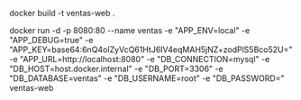 docker build -t ventas-web .


docker run -d -p 8080:80 --name ventas -e "APP_ENV=local" -e "APP_DEBUG=true" -e "APP_KEY=base64:6nQ4oIZyVcQ61HtJ6IV4eqMAH5jNZ+zodPlS5Bco52U=" -e "APP_URL=http://localhost:8080" -e "DB_CONNECTION=mysql" -e "DB_HOST=host.docker.internal" -e "DB_PORT=3306" -e "DB_DATABASE=ventas" -e "DB_USERNAME=root" -e "DB_PASSWORD=" ventas-web